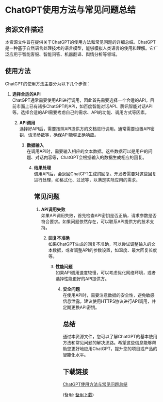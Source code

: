 # ChatGPT使用方法与常见问题总结

## 资源文件描述

本资源文件旨在提供关于ChatGPT的使用方法和常见问题的详细总结。ChatGPT是一种基于自然语言处理技术的语言模型，能够模拟人类语言的使用和理解。它广泛应用于智能客服、智能问答、机器翻译、舆情分析等领域。

## 使用方法

ChatGPT的使用方法主要分为以下几个步骤：

1. **选择合适的API**  
   ChatGPT通常需要使用API进行调用，因此首先需要选择一个合适的API。目前市面上已有诸多ChatGPT的API，如百度智能对话API、腾讯智能对话API等。选择合适的API需要考虑自己的需求、API的功能、调用方式等因素。

   2. **API调用**  
      选择好API后，需要按照API提供方的文档进行调用。通常需要设置API密钥、请求参数等，确保API能够正确响应。

      3. **数据输入**  
         在调用API时，需要输入相应的文本数据。这些数据可以是用户的问题、对话内容等，ChatGPT会根据输入的数据生成相应的回复。

         4. **结果处理**  
            调用API后，会返回ChatGPT生成的回复。开发者需要对这些回复进行处理，如格式化、过滤等，以满足实际应用的需求。

            ## 常见问题

            1. **API调用失败**  
               如果API调用失败，首先检查API密钥是否正确，请求参数是否符合要求。如果问题依然存在，可以联系API提供方的技术支持。

               2. **回复不准确**  
                  如果ChatGPT生成的回复不准确，可以尝试调整输入的文本数据，或者调整API的参数设置，如温度、最大回复长度等。

                  3. **性能问题**  
                     如果API调用速度较慢，可以考虑优化网络环境，或者选择性能更好的API提供方。

                     4. **安全问题**  
                        在使用API时，需要注意数据的安全性，避免敏感信息泄露。建议使用HTTPS协议进行API调用，并定期更换API密钥。

                        ## 总结

                        通过本资源文件，您可以了解ChatGPT的基本使用方法和常见问题的解决思路。希望这些信息能够帮助您更好地应用ChatGPT，提升您的项目或产品的智能化水平。

                        ## 下载链接
                        [ChatGPT使用方法与常见问题总结](https://pan.quark.cn/s/1affaa921e72) 

                        (备用: [备用下载](https://pan.baidu.com/s/1XeMXpdBa_j1QPxYYjE7lUg?pwd=1234))
